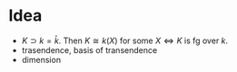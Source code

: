 # Idea
- $K\supset k=\bar{k}$. Then $K\cong k(X)$ for some $X\iff K$ is fg over $k$.
- trasendence, basis of transendence
- dimension